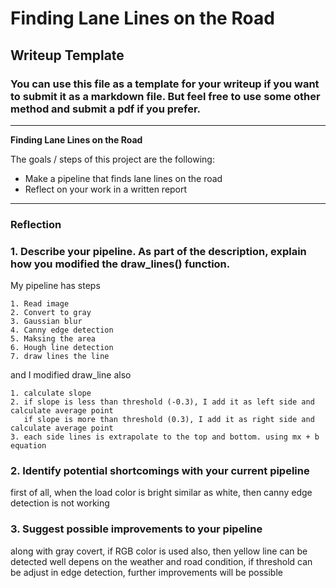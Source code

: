 # **Finding Lane Lines on the Road** 

## Writeup Template

### You can use this file as a template for your writeup if you want to submit it as a markdown file. But feel free to use some other method and submit a pdf if you prefer.

---

**Finding Lane Lines on the Road**

The goals / steps of this project are the following:
* Make a pipeline that finds lane lines on the road
* Reflect on your work in a written report




---

### Reflection

### 1. Describe your pipeline. As part of the description, explain how you modified the draw_lines() function.

My pipeline has steps

	1. Read image
	2. Convert to gray
	3. Gaussian blur
	4. Canny edge detection
	5. Maksing the area
	6. Hough line detection
	7. draw lines the line
	
and I modified draw_line also

	1. calculate slope
	2. if slope is less than threshold (-0.3), I add it as left side and calculate average point
	   if slope is more than threshold (0.3), I add it as right side and calculate average point
	3. each side lines is extrapolate to the top and bottom. using mx + b equation



### 2. Identify potential shortcomings with your current pipeline


first of all, when the load color is bright similar as white, then canny edge detection is not working



### 3. Suggest possible improvements to your pipeline

along with gray covert, if RGB color is used also, then yellow line can be detected well
depens on the weather and road condition, if threshold can be adjust in edge detection, further improvements will be possible